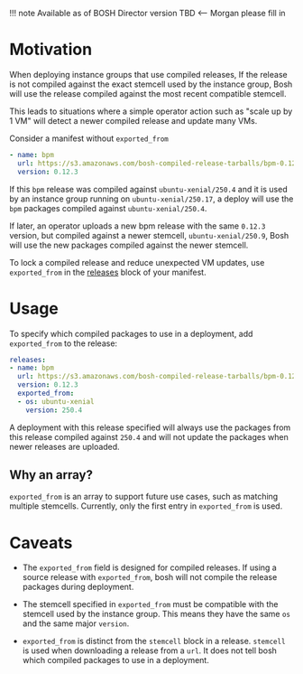 !!! note
    Available as of BOSH Director version TBD <-- Morgan please fill in

# Motivation

When deploying instance groups that use compiled releases,
If the release is not compiled against the exact stemcell used by the instance group,
Bosh will use the release compiled against the most recent compatible stemcell.

This leads to situations where a simple operator action such as "scale up by 1 VM"
will detect a newer compiled release and update many VMs.

Consider a manifest without `exported_from`

```yml
- name: bpm
  url: https://s3.amazonaws.com/bosh-compiled-release-tarballs/bpm-0.12.3-ubuntu-xenial-250.4.tgz
  version: 0.12.3
```

If this `bpm` release was compiled against `ubuntu-xenial/250.4`
and it is used by an instance group running on `ubuntu-xenial/250.17`,
a deploy will use the `bpm` packages compiled against `ubuntu-xenial/250.4`.

If later, an operator uploads a new bpm release with the same `0.12.3` version,
but compiled against a newer stemcell, `ubuntu-xenial/250.9`,
Bosh will use the new packages compiled against the newer stemcell.

To lock a compiled release and reduce unexpected VM updates,
use `exported_from` in the [releases](deployment-manifest.md#releases) block of your manifest.

# Usage

To specify which compiled packages to use in a deployment, add `exported_from` to the release:

```yml
releases:
- name: bpm
  url: https://s3.amazonaws.com/bosh-compiled-release-tarballs/bpm-0.12.3-ubuntu-xenial-250.4.tgz
  version: 0.12.3
  exported_from:
  - os: ubuntu-xenial
    version: 250.4
```

A deployment with this release specified will always use the packages from this release
compiled against `250.4` and will not update the packages
when newer releases are uploaded.

## Why an array?

`exported_from` is an array to support future use cases, such as matching multiple stemcells.
Currently, only the first entry in `exported_from` is used.

# Caveats

- The `exported_from` field is designed for compiled releases.
If using a source release with `exported_from`,
bosh will not compile the release packages during deployment.

- The stemcell specified in `exported_from` must be compatible
with the stemcell used by the instance group.
This means they have the same `os` and the same major `version`.

- `exported_from` is distinct from the `stemcell` block in a release.
`stemcell` is used when downloading a release from a `url`.
It does not tell bosh which compiled packages to use in a deployment.
